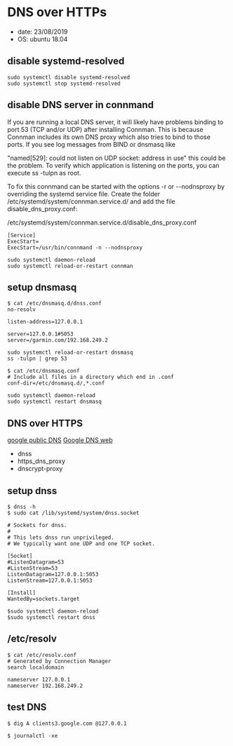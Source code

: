 DNS over HTTPs
================

- date: 23/08/2019
- OS: ubuntu 18.04

## disable systemd-resolved

    sudo systemctl disable systemd-resolved
    sudo systemctl stop systemd-resolved

## disable DNS server in connmand

If you are running a local DNS server, it will likely have problems binding to port 53 (TCP and/or UDP) after installing Connman. This is because Connman includes its own DNS proxy which also tries to bind to those ports. If you see log messages from BIND or dnsmasq like

"named[529]: could not listen on UDP socket: address in use"
this could be the problem. To verify which application is listening on the ports, you can execute ss -tulpn as root.

To fix this connmand can be started with the options -r or --nodnsproxy by overriding the systemd service file. Create the folder /etc/systemd/system/connman.service.d/ and add the file disable_dns_proxy.conf:

/etc/systemd/system/connman.service.d/disable_dns_proxy.conf

    [Service]
    ExecStart=
    ExecStart=/usr/bin/connmand -n --nodnsproxy

    sudo systemctl daemon-reload
    sudo systemctl reload-or-restart connman

## setup dnsmasq


    $ cat /etc/dnsmasq.d/dnss.conf
    no-resolv

    listen-address=127.0.0.1

    server=127.0.0.1#5053
    server=/garmin.com/192.168.249.2

    sudo systemctl reload-or-restart dnsmasq
    ss -tulpn | grep 53

    $ cat /etc/dnsmasq.conf
    # Include all files in a directory which end in .conf
    conf-dir=/etc/dnsmasq.d/,*.conf

    sudo systemctl daemon-reload
    sudo systemctl restart dnsmasq

##  DNS over HTTPS

[google public DNS](https://developers.google.com/speed/public-dns/docs/doh/)
[Google DNS web](https://dns.google/)

- dnss
- https_dns_proxy
- dnscrypt-proxy

## setup dnss

    $ dnss -h
    $ sudo cat /lib/systemd/system/dnss.socket
    
    # Sockets for dnss.
    #
    # This lets dnss run unprivileged.
    # We typically want one UDP and one TCP socket.

    [Socket]
    #ListenDatagram=53
    #ListenStream=53
    ListenDatagram=127.0.0.1:5053
    ListenStream=127.0.0.1:5053

    [Install]
    WantedBy=sockets.target

    $sudo systemctl daemon-reload
    $sudo systemctl restart dnss

## /etc/resolv

    $ cat /etc/resolv.conf
    # Generated by Connection Manager
    search localdomain

    nameserver 127.0.0.1
    nameserver 192.168.249.2

## test DNS
    $ dig A clients3.google.com @127.0.0.1

    $ journalctl -xe
